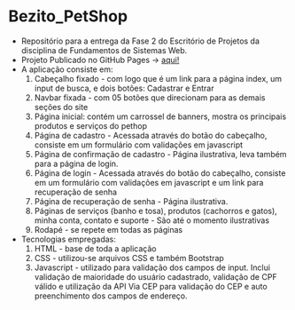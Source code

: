 # Bezito_PetShop
- Repositório para a entrega da Fase 2 do Escritório de Projetos da disciplina de Fundamentos de Sistemas Web.<br>
- Projeto Publicado no GitHub Pages -> [aqui!](https://bwartchow.github.io/Bezito_PetShop/index.html)
- A aplicação consiste em:
  1. Cabeçalho fixado - com logo que é um link para a página index, um input de busca, e dois botões: Cadastrar e Entrar
  2. Navbar fixada - com 05 botões que direcionam para as demais seções do site
  3. Página inicial: contém um carrossel de banners, mostra os principais produtos e serviços do pethop
  4. Página de cadastro - Acessada através do botão do cabeçalho, consiste em um formulário com validações em javascript
  5. Página de confirmação de cadastro - Página ilustrativa, leva também para a página de login.
  6. Página de login -  Acessada através do botão do cabeçalho, consiste em um formulário com validações em javascript e um link para recuperação de senha
  7. Página de recuperação de senha - Página ilustrativa.
  8. Páginas de serviços (banho e tosa), produtos (cachorros e gatos), minha conta, contato e suporte - São até o momento ilustrativas
  9. Rodapé - se repete em todas as páginas
- Tecnologias empregadas:
  1. HTML - base de toda a aplicação
  2. CSS - utilizou-se arquivos CSS e também Bootstrap
  3. Javascript - utilizado para validação dos campos de input. Inclui validação de maioridade do usuário cadastrado, validação de CPF válido e utilização da API Via CEP para validação do CEP e auto preenchimento dos campos de endereço.
